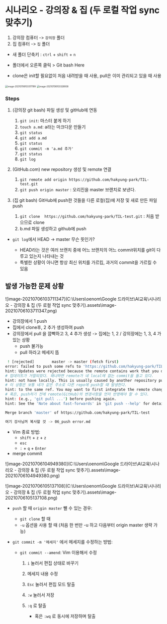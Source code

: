 # 시나리오 - 강의장 & 집 (두 로컬 작업 sync 맞추기)

1. 강의장 컴퓨터 -> `강의장` 폴더
2. 집 컴퓨터 -> `집` 폴더

- 새 폴더 단축키 : `ctrl` + `shift` + `n`

- 폴더에서 오른쪽 클릭 > Git bash Here 
- clone은 init할 필요없이 처음 내려받을 때 사용, pull은 이미 관리되고 있을 때 사용



<img src="C:\Users\oenom\Google 드라이브\AI교육\시나리오 - 강의장 & 집 (두 로컬 작업 sync 맞추기).assets\image-20210706103317199.png" alt="image-20210706103317199" style="zoom: 50%;" />

<img src="C:\Users\oenom\Google 드라이브\AI교육\시나리오 - 강의장 & 집 (두 로컬 작업 sync 맞추기).assets\image-20210706103326938.png" alt="image-20210706103326938" style="zoom:50%;" />

### Steps

1. (강의장 git bash) 파일 생성 및 gitHub에 연동
   1.  `git init`: 마스터 붙게 하기
   2. `touch a.md`: a라는 마크다운 만들기
   3. `git status`
   4. `git add a.md`
   5. `git status`
   6. `git commit -m 'a.md 추가'`
   7. `git status`
   8. `git log`
2. (GitHub.com) new repository 생성 및 remote 연결
   1. `git remote add origin https://github.com/hakyung-park/TIL-test.git` 
   2. `git push origin master` : 오리진을 master 브랜치로 보낸다.

3. (집 git bash) GitHub에 push한 것들을 다른 로컬(집)에 저장 및 새로 만든 파일 push
   1. `git clone  https://github.com/hakyung-park/TIL-test.git` : 처음 받으므로 clone
   2. b.md 파일 생성하고 github에 push







- `git log`에서 HEAD -> master 무슨 뜻인가?

  - HEAD라는 것은 여러 브랜치 중에 어느 브랜치의 어느 commit위치를 git이 다루고 있는지 나타내는 것
  - 특별한 상황이 아니면 항상 최신 위치를 가르킴, 과거의 commit을 가르킬 수 있음

  

## 발생 가능한 문제 상황

![image-20210706103711347](C:\Users\oenom\Google 드라이브\AI교육\시나리오 - 강의장 & 집 (두 로컬 작업 sync 맞추기).assets\image-20210706103711347.png)

- 강의장에서 1 push 
- 집에서 clone후, 2 추가 생성하여 push
- 강의장에서 pull 을 깜빡하고 3, 4 추가 생성  -> 집에는 1, 2 / 강의장에는 1, 3, 4 가 있는 상황
  - push 불가능
  - pull 하라고 메세지 뜸

```bash
 ! [rejected]        master -> master (fetch first)
error: failed to push some refs to 'https://github.com/hakyung-park/TIL-test.git'
hint: Updates were rejected because the remote contains work that you do
# 업데이트가 거절되었다. 왜냐하면 remote가 네 local에 없는 commit을 들고 있다.
hint: not have locally. This is usually caused by another repository pushing
# 이 상황은 보통 네가 같은 주소로 다른 repo에 push할 때 발생한다.
hint: to the same ref. You may want to first integrate the remote changes
# 혹은, push하기 전에 remote(GitHub)의 변경사항을 먼저 반영해야 할 수 있다.
hint: (e.g., 'git pull ...') before pushing again.
hint: See the 'Note about fast-forwards' in 'git push --help' for details.

```



```bash
Merge branch 'master' of https://github.com/hakyung-park/TIL-test

여기 강사님꺼 복사할 것 -> 06_push error.md  

```

- Vim 종료 방법: 
  - `shift` + `z` + `z`
  - `esc`
  - `:` + `q` + `Enter`
- merge commit

![image-20210706104949380](C:\Users\oenom\Google 드라이브\AI교육\시나리오 - 강의장 & 집 (두 로컬 작업 sync 맞추기).assets\image-20210706104949380.png)

![image-20210706105137108](C:\Users\oenom\Google 드라이브\AI교육\시나리오 - 강의장 & 집 (두 로컬 작업 sync 맞추기).assets\image-20210706105137108.png)

- `push` 할 때 `origin master` 뺼 수 있는 경우:
  - `git clone` 할 때
  - `-u` 옵션을 사용 할 때 (처음 한 번만 -u 하고 다음부터 origin master 생략 가능) 

- `git commit -m '메세지'` 에서 메세지를 수정하는 방법:

  - `git commit --amend`: Vim 이용해서 수정

    1. `i` 눌러서 편집 상태로 바꾸기

    2. 메세지 내용 수정

    3. `Esc` 눌러서 편집 모드 탈출
    4. `:w` 눌러서 저장
    5. `:q` 로 탈출
       - 혹은 `:wq` 로 동시에 저장하며 탈출

